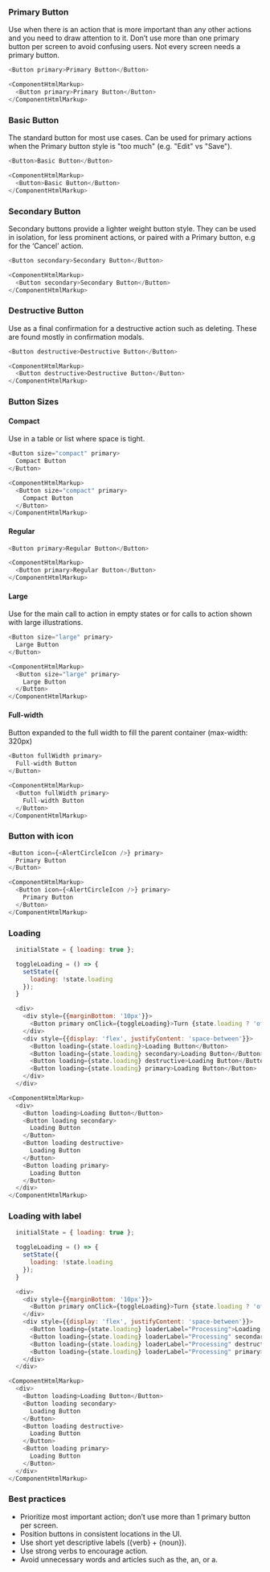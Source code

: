 ### Primary Button

Use when there is an action that is more important than any other actions and you need to draw attention to it. Don’t use more than one primary button per screen to avoid confusing users. Not every screen needs a primary button.

```js
<Button primary>Primary Button</Button>
```

```js noeditor
<ComponentHtmlMarkup>
  <Button primary>Primary Button</Button>
</ComponentHtmlMarkup>
```

### Basic Button

The standard button for most use cases. Can be used for primary actions when the Primary button style is "too much" (e.g. "Edit" vs "Save").

```js
<Button>Basic Button</Button>
```

```js noeditor
<ComponentHtmlMarkup>
  <Button>Basic Button</Button>
</ComponentHtmlMarkup>
```

### Secondary Button

Secondary buttons provide a lighter weight button style. They can be used in isolation, for less prominent actions, or paired with a Primary button, e.g for the ‘Cancel’ action.

```js
<Button secondary>Secondary Button</Button>
```

```js noeditor
<ComponentHtmlMarkup>
  <Button secondary>Secondary Button</Button>
</ComponentHtmlMarkup>
```

### Destructive Button

Use as a final confirmation for a destructive action such as deleting. These are found mostly in confirmation modals.

```js
<Button destructive>Destructive Button</Button>
```

```js noeditor
<ComponentHtmlMarkup>
  <Button destructive>Destructive Button</Button>
</ComponentHtmlMarkup>
```

### Button Sizes

#### Compact

Use in a table or list where space is tight.

```js
<Button size="compact" primary>
  Compact Button
</Button>
```

```js noeditor
<ComponentHtmlMarkup>
  <Button size="compact" primary>
    Compact Button
  </Button>
</ComponentHtmlMarkup>
```

#### Regular

```js
<Button primary>Regular Button</Button>
```

```js noeditor
<ComponentHtmlMarkup>
  <Button primary>Regular Button</Button>
</ComponentHtmlMarkup>
```

#### Large

Use for the main call to action in empty states or for calls to action shown with large illustrations.

```js
<Button size="large" primary>
  Large Button
</Button>
```

```js noeditor
<ComponentHtmlMarkup>
  <Button size="large" primary>
    Large Button
  </Button>
</ComponentHtmlMarkup>
```

#### Full-width

Button expanded to the full width to fill the parent container (max-width: 320px)

```js
<Button fullWidth primary>
  Full-width Button
</Button>
```

```js noeditor
<ComponentHtmlMarkup>
  <Button fullWidth primary>
    Full-width Button
  </Button>
</ComponentHtmlMarkup>
```

### Button with icon

```js
<Button icon={<AlertCircleIcon />} primary>
  Primary Button
</Button>
```

```js noeditor
<ComponentHtmlMarkup>
  <Button icon={<AlertCircleIcon />} primary>
    Primary Button
  </Button>
</ComponentHtmlMarkup>
```

### Loading

```js
  initialState = { loading: true };

  toggleLoading = () => {
    setState({
      loading: !state.loading
    });
  }

  <div>
    <div style={{marginBottom: '10px'}}>
      <Button primary onClick={toggleLoading}>Turn {state.loading ? 'off' : 'on'} loading</Button>
    </div>
    <div style={{display: 'flex', justifyContent: 'space-between'}}>
      <Button loading={state.loading}>Loading Button</Button>
      <Button loading={state.loading} secondary>Loading Button</Button>
      <Button loading={state.loading} destructive>Loading Button</Button>
      <Button loading={state.loading} primary>Loading Button</Button>
    </div>
  </div>
```

```js noeditor
<ComponentHtmlMarkup>
  <div>
    <Button loading>Loading Button</Button>
    <Button loading secondary>
      Loading Button
    </Button>
    <Button loading destructive>
      Loading Button
    </Button>
    <Button loading primary>
      Loading Button
    </Button>
  </div>
</ComponentHtmlMarkup>
```

### Loading with label

```js
  initialState = { loading: true };

  toggleLoading = () => {
    setState({
      loading: !state.loading
    });
  }

  <div>
    <div style={{marginBottom: '10px'}}>
      <Button primary onClick={toggleLoading}>Turn {state.loading ? 'off' : 'on'} loading</Button>
    </div>
    <div style={{display: 'flex', justifyContent: 'space-between'}}>
      <Button loading={state.loading} loaderLabel="Processing">Loading Button</Button>
      <Button loading={state.loading} loaderLabel="Processing" secondary>Loading Button</Button>
      <Button loading={state.loading} loaderLabel="Processing" destructive>Loading Button</Button>
      <Button loading={state.loading} loaderLabel="Processing" primary>Loading Button</Button>
    </div>
  </div>
```

```js noeditor
<ComponentHtmlMarkup>
  <div>
    <Button loading>Loading Button</Button>
    <Button loading secondary>
      Loading Button
    </Button>
    <Button loading destructive>
      Loading Button
    </Button>
    <Button loading primary>
      Loading Button
    </Button>
  </div>
</ComponentHtmlMarkup>
```

### Best practices

- Prioritize most important action; don’t use more than 1 primary button per screen.
- Position buttons in consistent locations in the UI.
- Use short yet descriptive labels ({verb} + {noun}).
- Use strong verbs to encourage action.
- Avoid unnecessary words and articles such as the, an, or a.
